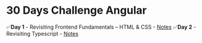 # 30 Days Challenge Angular
✅**Day 1** - Revisiting Frontend Fundamentals – HTML & CSS  - [Notes](https://github.com/DysonThomas/BrushUP/tree/main)
✅**Day 2** - Revisiting Typescript  - [Notes](https://github.com/DysonThomas/typescriptbasic)
